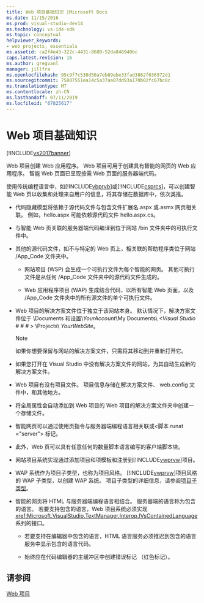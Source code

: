 ```yaml
---
title: Web 项目基础知识 |Microsoft Docs
ms.date: 11/15/2016
ms.prod: visual-studio-dev14
ms.technology: vs-ide-sdk
ms.topic: conceptual
helpviewer_keywords:
- web projects, essentials
ms.assetid: ca2f4e43-322c-4431-8680-52da846940bc
caps.latest.revision: 16
ms.author: gregvanl
manager: jillfra
ms.openlocfilehash: 95c9f7c530d50a7eb89ebe33fad3862f036972d1
ms.sourcegitcommit: 75807551ea14c5a37aa07dd93a170b02fc67bc8c
ms.translationtype: MT
ms.contentlocale: zh-CN
ms.lasthandoff: 07/11/2019
ms.locfileid: "67825617"
---
```

# <a name="web-project-essentials"></a>Web 项目基础知识
[!INCLUDE[vs2017banner](../../includes/vs2017banner.md)]

Web 项目创建 Web 应用程序。 Web 项目可用于创建具有智能的网页的 Web 应用程序。 智能 Web 页面已呈现按需 Web 页面的服务器端代码。  
  
 使用传统编程语言中，如[!INCLUDE[vbprvb](../../includes/vbprvb-md.md)]或[!INCLUDE[csprcs](../../includes/csprcs-md.md)]，可以创建智能 Web 页以收集和处理来自用户的信息，将其存储在数据库中，依次类推。  
  
- 代码隐藏模型将依赖于源代码文件与包含文件扩展名.aspx 或.asmx 网页相关联。 例如，hello.aspx 可能依赖源代码文件 hello.aspx.cs。  
  
- 与智能 Web 页关联的服务器端代码编译到位于网站 /bin 文件夹中的可执行文件中。  
  
- 其他的源代码文件，如不与特定的 Web 页上，相关联的帮助程序类位于网站 /App_Code 文件夹中。  
  
  - 网站项目 (WSP) 会生成一个可执行文件为每个智能的网页。 其他可执行文件是从任何 /App_Code 文件夹中的源代码文件生成的。  

  - Web 应用程序项目 (WAP) 生成结合代码，以所有智能 Web 页面，以及 /App_Code 文件夹中的所有源文件的单个可执行文件。  
  
- Web 项目的解决方案文件位于独立于该网站本身。 默认情况下，解决方案文件位于 \Documents 和设置\\*YourAccount*\My Documents\\ *\<Visual Studio # # # >* \Projects\\ *YourWebSite*。  
  
    > [!NOTE]
    > 如果你想要保留与网站的解决方案文件，只需将其移动到并重新打开它。  
  
- 如果您打开在 Visual Studio 中没有解决方案文件的网站，为其自动生成新的解决方案文件。  
  
- Web 项目有没有项目文件。 项目信息存储在解决方案文件、 web.config 文件中，和其他地方。  
  
- 将全局属性会自动添加到 Web 项目的 Web 项目的解决方案文件夹中创建一个存储文件。  
  
- 智能网页可以通过使用页指令与服务器端编程语言相关联或\<脚本 runat ="server"> 标记。  
  
- 此外，Web 页可以具有任意任何的数量脚本语言编写的客户端脚本块。  
  
- 网站项目系统实现通过添加项目和项模板和注册到[!INCLUDE[vwprvw](../../includes/vwprvw-md.md)]项目。  
  
- WAP 系统作为项目子类型，也称为项目风格。 [!INCLUDE[vwprvw](../../includes/vwprvw-md.md)]项目风格的 WAP 子类型，以创建 WAP 系统。 项目子类型的详细信息，请参阅[项目子类型](../../extensibility/internals/project-subtypes.md)。  
  
- 智能的网页将 HTML 与服务器端编程语言相结合。 服务器端的语言称为包含的语言。 若要支持包含的语言，Web 项目系统必须实现<xref:Microsoft.VisualStudio.TextManager.Interop.IVsContainedLanguage>系列的接口。  
  
  - 若要支持在编辑器中包含的语言，HTML 语言服务必须推迟到包含的语言服务中显示包含的语言代码。  

  - 始终应在代码编辑器的主缓冲区中创建错误标记 （红色标记）。  
  
## <a name="see-also"></a>请参阅  
 [Web 项目](../../extensibility/internals/web-projects.md)

